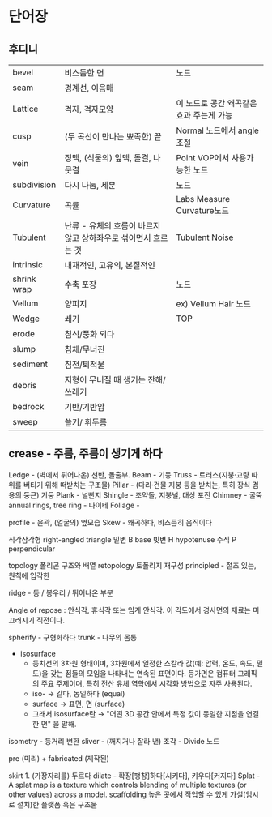 # 단어장

## 후디니

|             |                                                                |                                          |
| ----------- | -------------------------------------------------------------- | ---------------------------------------- |
| bevel       | 비스듬한 면                                                    | 노드                                     |
| seam        | 경계선, 이음매                                                 |                                          |
| Lattice     | 격자, 격자모양                                                 | 이 노드로 공간 왜곡같은 효과 주는게 가능 |
| cusp        | (두 곡선이 만나는 뾰족한) 끝                                   | Normal 노드에서 angle 조절               |
| vein        | 정맥, (식물의) 잎맥, 돌결, 나뭇결                              | Point VOP에서 사용가능한 노드            |
| subdivision | 다시 나눔, 세분                                                | 노드                                     |
| Curvature   | 곡률                                                           | Labs Measure Curvature노드               |
| Tubulent    | 난류 - 유체의 흐름이 바르지 않고 상하좌우로 섞이면서 흐르는 것 | Tubulent Noise                           |
| intrinsic   | 내재적인, 고유의, 본질적인                                     |                                          |
| shrink wrap | 수축 포장                                                      | 노드                                     |
| Vellum      | 양피지                                                         | ex) Vellum Hair 노드                     |
| Wedge       | 쐐기                                                           | TOP                                      |
| erode       | 침식/풍화 되다                                                 |                                          |
| slump       | 침체/무너진                                                    |                                          |
| sediment    | 침전/퇴적물                                                    |                                          |
| debris      | 지형이 무너질 때 생기는 잔해/쓰레기                            |                                          |
| bedrock     | 기반/기반암                                                    |                                          |
| sweep       | 쓸기/ 휘두름                                                   |                                          |

crease - 주름, 주름이 생기게 하다
---

Ledge - (벽에서 튀어나온) 선반, 돌출부.
Beam - 기둥
Truss - 트러스(지붕·교량 따위를 버티기 위해 떠받치는 구조물)
Pillar - (다리·건물 지붕 등을 받치는, 특히 장식 겸용의 둥근) 기둥
Plank - 널빤지
Shingle - 조약돌, 지붕널, 대상 포진
Chimney - 굴뚝
annual rings, tree ring - 나이테
Foliage  - 

profile - 윤곽, (얼굴의) 옆모습
Skew - 왜곡하다, 비스듬히 움직이다



직각삼각형 right-angled triangle
밑변 B base
빗변 H hypotenuse
수직 P perpendicular


topology 폴리곤 구조와 배열
retopology 토폴리지 재구성
principled - 절조 있는, 원칙에 입각한

ridge - 등 / 봉우리 / 튀어나온 부분

Angle of repose : 안식각, 휴식각 또는 임계 안식각. 이 각도에서 경사면의 재료는 미끄러지기 직전이다.

spherify - 구형화하다
trunk - 나무의 몸통

- isosurface
  - 등치선의 3차원 형태이며, 3차원에서 일정한 스칼라 값(예: 압력, 온도, 속도, 밀도)을 갖는 점들의 모임을 나타내는 연속된 표면이다. 등가면은 컴퓨터 그래픽의 주요 주제이며, 특히 전산 유체 역학에서 시각화 방법으로 자주 사용된다.
  - iso- → 같다, 동일하다 (equal)
  - surface → 표면, 면 (surface)
  - 그래서 isosurface란 → "어떤 3D 공간 안에서 특정 값이 동일한 지점을 연결한 면" 을 말해.

isometry - 등거리 변환
sliver - (깨지거나 잘라 낸) 조각 - Divide 노드

pre (미리) + fabricated (제작된)

skirt 1.	(가장자리를) 두르다
dilate - 확장[팽창]하다[시키다], 키우다[커지다]
Splat - A splat map is a texture which controls blending of multiple textures (or other values) across a model.
scaffolding 높은 곳에서 작업할 수 있게 가설(임시로 설치)한 플랫폼 혹은 구조물
